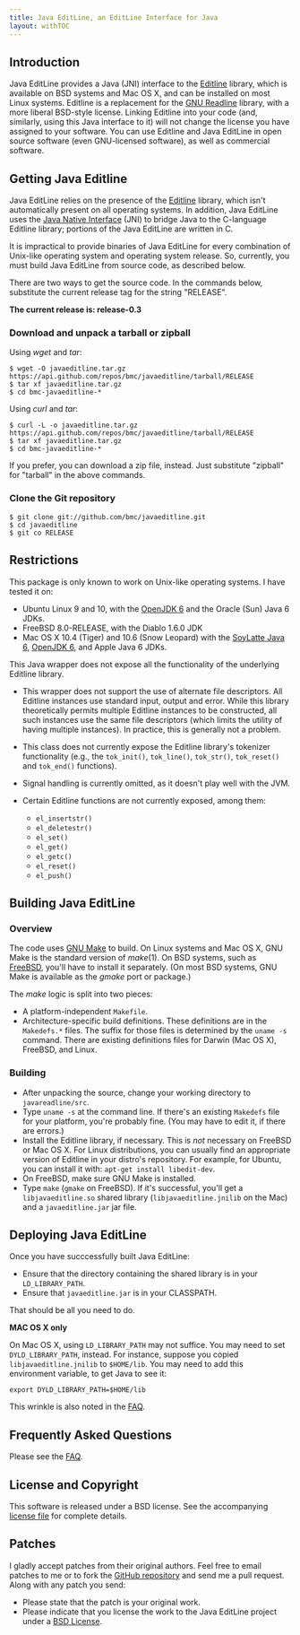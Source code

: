 ```yaml
---
title: Java EditLine, an EditLine Interface for Java
layout: withTOC
---
```


## Introduction

Java EditLine provides a Java (JNI) interface to the [Editline][] library,
which is available on BSD systems and Mac OS X, and can be installed on
most Linux systems. Editline is a replacement for the [GNU Readline][]
library, with a more liberal BSD-style license. Linking Editline into your
code (and, similarly, using this Java interface to it) will not change the
license you have assigned to your software. You can use Editline and Java
EditLine in open source software (even GNU-licensed software), as well as
commercial software.

[GNU Readline]: http://tiswww.case.edu/php/chet/readline/rltop.html
[Editline]: http://www.thrysoee.dk/editline/

## Getting Java Editline

Java EditLine relies on the presence of the [Editline][] library, which
isn't automatically present on all operating systems. In addition, Java
EditLine uses the [Java Native Interface][] (JNI) to bridge Java to the
C-language Editline library; portions of the Java EditLine are written in
C.

It is impractical to provide binaries of Java EditLine for every
combination of Unix-like operating system and operating system release. So,
currently, you must build Java EditLine from source code, as described
below.

[Java Native Interface]: http://java.sun.com/docs/books/jni/

There are two ways to get the source code. In the commands below, substitute
the current release tag for the string "RELEASE".

**The current release is: release-0.3**

### Download and unpack a tarball or zipball

Using *wget* and *tar*:

    $ wget -O javaeditline.tar.gz https://api.github.com/repos/bmc/javaeditline/tarball/RELEASE
    $ tar xf javaeditline.tar.gz
    $ cd bmc-javaeditline-*

Using *curl* and *tar*:

    $ curl -L -o javaeditline.tar.gz https://api.github.com/repos/bmc/javaeditline/tarball/RELEASE
    $ tar xf javaeditline.tar.gz
    $ cd bmc-javaeditline-*

If you prefer, you can download a zip file, instead. Just substitute "zipball"
for "tarball" in the above commands.

### Clone the Git repository

    $ git clone git://github.com/bmc/javaeditline.git
    $ cd javaeditline
    $ git co RELEASE


## Restrictions

This package is only known to work on Unix-like operating systems. I have
tested it on:

- Ubuntu Linux 9 and 10, with the [OpenJDK 6][openjdk] and the Oracle (Sun)
  Java 6 JDKs.
- FreeBSD 8.0-RELEASE, with the Diablo 1.6.0 JDK
- Mac OS X 10.4 (Tiger) and 10.6 (Snow Leopard) with the
  [SoyLatte Java 6][soylatte], [OpenJDK 6][openjdk], and Apple Java 6 JDKs.

[soylatte]: http://landonf.bikemonkey.org/static/soylatte/
[openjdk]: http://www.openjdk.org/

This Java wrapper does not expose all the functionality of the underlying
Editline library.

* This wrapper does not support the use of alternate file descriptors. All
  Editline instances use standard input, output and error. While this
  library theoretically permits multiple Editline instances to be
  constructed, all such instances use the same file descriptors (which
  limits the utility of having multiple instances). In practice, this is
  generally not a problem.

* This class does not currently expose the Editline library's tokenizer
  functionality (e.g., the `tok_init()`, `tok_line()`, `tok_str()`,
  `tok_reset()` and `tok_end()` functions).

* Signal handling is currently omitted, as it doesn't play well with the JVM.

* Certain Editline functions are not currently exposed, among them:

  - `el_insertstr()`
  - `el_deletestr()`
  - `el_set()`
  - `el_get()`
  - `el_getc()`
  - `el_reset()`
  - `el_push()`

## Building Java EditLine

### Overview

The code uses [GNU Make][] to build. On Linux systems and Mac OS X, GNU
Make is the standard version of *make*(1). On BSD systems, such as
[FreeBSD][], you'll have to install it separately. (On most BSD systems,
GNU Make is available as the *gmake* port or package.)

The *make* logic is split into two pieces:

* A platform-independent `Makefile`.
* Architecture-specific build definitions. These definitions are in the
  `Makedefs.*` files. The suffix for those files is determined by the
  `uname -s` command. There are existing definitions files for Darwin
  (Mac OS X), FreeBSD, and Linux.

[GNU Make]: http://www.gnu.org/software/make/
[FreeBSD]: http://www.freebsd.org/

### Building

* After unpacking the source, change your working directory to
  `javareadline/src`.
* Type `uname -s` at the command line. If there's an existing `Makedefs` file
  for your platform, you're probably fine. (You may have to edit it, if there
  are errors.)
* Install the Editline library, if necessary. This is *not* necessary on
  FreeBSD or Mac OS X. For Linux distributions, you can usually find an
  appropriate version of Editline in your distro's repository. For example,
  for Ubuntu, you can install it with: `apt-get install libedit-dev`.
* On FreeBSD, make sure GNU Make is installed.
* Type `make` (`gmake` on FreeBSD). If it's successful, you'll get a
  `libjavaeditline.so` shared library (`libjavaeditline.jnilib` on the Mac)
  and a `javaeditline.jar` jar file.

## Deploying Java EditLine

Once you have succcessfully built Java EditLine:

- Ensure that the directory containing the shared library is in your
  `LD_LIBRARY_PATH`.
- Ensure that `javaeditline.jar` is in your CLASSPATH.

That should be all you need to do.

**MAC OS X only**

On Mac OS X, using `LD_LIBRARY_PATH` may not suffice. You may need to set
`DYLD_LIBRARY_PATH`, instead. For instance, suppose you copied
`libjavaeditline.jnilib` to `$HOME/lib`. You may need to add this environment
variable, to get Java to see it:

    export DYLD_LIBRARY_PATH=$HOME/lib

This wrinkle is also noted in the [FAQ][].

## Frequently Asked Questions

Please see the [FAQ][].

[FAQ]: https://github.com/bmc/javaeditline/blob/master/FAQ.md

## License and Copyright

This software is released under a BSD license. See the accompanying
[license file][] for complete details.

## Patches

I gladly accept patches from their original authors. Feel free to email
patches to me or to fork the [GitHub repository][] and send me a pull
request. Along with any patch you send:

* Please state that the patch is your original work.
* Please indicate that you license the work to the Java EditLine
  project under a [BSD License][license file].

[GitHub repository]: http://github.com/bmc/javaeditline
[license file]: https://github.com/bmc/javaeditline/blob/master/LICENSE.md

